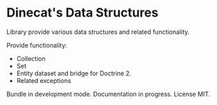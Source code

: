 Dinecat's Data Structures
=========================

Library provide various data structures and related functionality.

Provide functionality:
* Collection
* Set
* Entity dataset and bridge for Doctrine 2.
* Related exceptions

Bundle in development mode. Documentation in progress.
License MIT.
